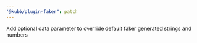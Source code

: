 ```yaml
---
"@kubb/plugin-faker": patch
---
```


Add optional data parameter to override default faker generated strings and numbers
